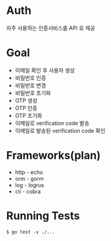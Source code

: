 # Auth
자주 사용하는 인증서비스를 API 로 제공

# Goal
* 이메일 확인 후 사용자 생성
* 비밀번호 인증
* 비밀번호 변경
* 비밀번호 초기화
* OTP 생성
* OTP 인증
* OTP 초기화
* 이메일로 verification code 발송
* 이메일로 발송된 verification code 확인

# Frameworks(plan)
* http - echo
* orm - gorm
* log - logrus
* cli - cobra

# Running Tests

```shell
$ go test -v ./...
```
